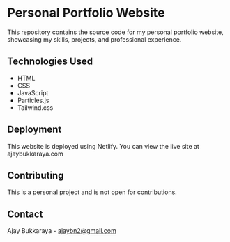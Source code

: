 # Personal Portfolio Website

This repository contains the source code for my personal portfolio website, showcasing my skills, projects, and professional experience.

## Technologies Used

- HTML
- CSS
- JavaScript
- Particles.js
- Tailwind.css

## Deployment

This website is deployed using Netlify. You can view the live site at ajaybukkaraya.com

## Contributing

This is a personal project and is not open for contributions.


## Contact

Ajay Bukkaraya - ajaybn2@gmail.com
